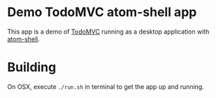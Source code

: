 # Demo TodoMVC atom-shell app

This app is a demo of [TodoMVC](http://todomvc.com) running as a desktop application with [atom-shell](https://github.com/atom/atom-shell).

# Building

On OSX, execute `./run.sh` in terminal to get the app up and running.
